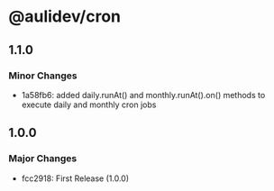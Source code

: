 # @aulidev/cron

## 1.1.0

### Minor Changes

- 1a58fb6: added daily.runAt() and monthly.runAt().on() methods to execute daily and monthly cron jobs

## 1.0.0

### Major Changes

- fcc2918: First Release (1.0.0)
